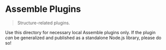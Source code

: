 # Assemble Plugins

> Structure-related plugins.

Use this directory for necessary local Assemble plugins only. If the plugin _can_ be generalized and published as a standalone Node.js library, please do so!